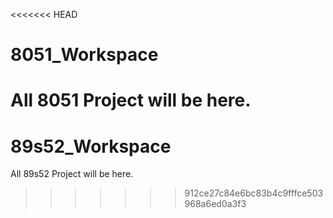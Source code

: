 <<<<<<< HEAD
# 8051_Workspace
All 8051 Project will be here.
=======
# 89s52_Workspace
All 89s52 Project will be here.
>>>>>>> 912ce27c84e6bc83b4c9fffce503968a6ed0a3f3
